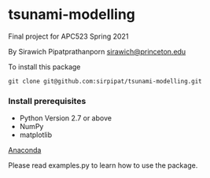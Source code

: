 # tsunami-modelling
Final project for APC523 Spring 2021

By Sirawich Pipatprathanporn sirawich@princeton.edu

To install this package
```
git clone git@github.com:sirpipat/tsunami-modelling.git
```

### Install prerequisites
* Python Version 2.7 or above
* NumPy
* matplotlib

[Anaconda](https://docs.anaconda.com/anaconda/install/)

Please read examples.py to learn how to use the package.
